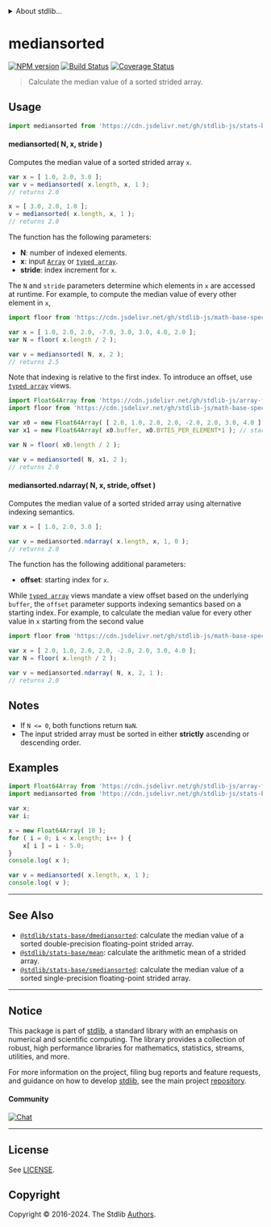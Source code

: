 <!--

@license Apache-2.0

Copyright (c) 2020 The Stdlib Authors.

Licensed under the Apache License, Version 2.0 (the "License");
you may not use this file except in compliance with the License.
You may obtain a copy of the License at

   http://www.apache.org/licenses/LICENSE-2.0

Unless required by applicable law or agreed to in writing, software
distributed under the License is distributed on an "AS IS" BASIS,
WITHOUT WARRANTIES OR CONDITIONS OF ANY KIND, either express or implied.
See the License for the specific language governing permissions and
limitations under the License.

-->


<details>
  <summary>
    About stdlib...
  </summary>
  <p>We believe in a future in which the web is a preferred environment for numerical computation. To help realize this future, we've built stdlib. stdlib is a standard library, with an emphasis on numerical and scientific computation, written in JavaScript (and C) for execution in browsers and in Node.js.</p>
  <p>The library is fully decomposable, being architected in such a way that you can swap out and mix and match APIs and functionality to cater to your exact preferences and use cases.</p>
  <p>When you use stdlib, you can be absolutely certain that you are using the most thorough, rigorous, well-written, studied, documented, tested, measured, and high-quality code out there.</p>
  <p>To join us in bringing numerical computing to the web, get started by checking us out on <a href="https://github.com/stdlib-js/stdlib">GitHub</a>, and please consider <a href="https://opencollective.com/stdlib">financially supporting stdlib</a>. We greatly appreciate your continued support!</p>
</details>

# mediansorted

[![NPM version][npm-image]][npm-url] [![Build Status][test-image]][test-url] [![Coverage Status][coverage-image]][coverage-url] <!-- [![dependencies][dependencies-image]][dependencies-url] -->

> Calculate the median value of a sorted strided array.

<section class="intro">

</section>

<!-- /.intro -->



<section class="usage">

## Usage

```javascript
import mediansorted from 'https://cdn.jsdelivr.net/gh/stdlib-js/stats-base-mediansorted@deno/mod.js';
```

#### mediansorted( N, x, stride )

Computes the median value of a sorted strided array `x`.

```javascript
var x = [ 1.0, 2.0, 3.0 ];
var v = mediansorted( x.length, x, 1 );
// returns 2.0

x = [ 3.0, 2.0, 1.0 ];
v = mediansorted( x.length, x, 1 );
// returns 2.0
```

The function has the following parameters:

-   **N**: number of indexed elements.
-   **x**: input [`Array`][mdn-array] or [`typed array`][mdn-typed-array].
-   **stride**: index increment for `x`.

The `N` and `stride` parameters determine which elements in `x` are accessed at runtime. For example, to compute the median value of every other element in `x`,

```javascript
import floor from 'https://cdn.jsdelivr.net/gh/stdlib-js/math-base-special-floor@deno/mod.js';

var x = [ 1.0, 2.0, 2.0, -7.0, 3.0, 3.0, 4.0, 2.0 ];
var N = floor( x.length / 2 );

var v = mediansorted( N, x, 2 );
// returns 2.5
```

Note that indexing is relative to the first index. To introduce an offset, use [`typed array`][mdn-typed-array] views.

<!-- eslint-disable stdlib/capitalized-comments -->

```javascript
import Float64Array from 'https://cdn.jsdelivr.net/gh/stdlib-js/array-float64@deno/mod.js';
import floor from 'https://cdn.jsdelivr.net/gh/stdlib-js/math-base-special-floor@deno/mod.js';

var x0 = new Float64Array( [ 2.0, 1.0, 2.0, 2.0, -2.0, 2.0, 3.0, 4.0 ] );
var x1 = new Float64Array( x0.buffer, x0.BYTES_PER_ELEMENT*1 ); // start at 2nd element

var N = floor( x0.length / 2 );

var v = mediansorted( N, x1, 2 );
// returns 2.0
```

#### mediansorted.ndarray( N, x, stride, offset )

Computes the median value of a sorted strided array using alternative indexing semantics.

```javascript
var x = [ 1.0, 2.0, 3.0 ];

var v = mediansorted.ndarray( x.length, x, 1, 0 );
// returns 2.0
```

The function has the following additional parameters:

-   **offset**: starting index for `x`.

While [`typed array`][mdn-typed-array] views mandate a view offset based on the underlying `buffer`, the `offset` parameter supports indexing semantics based on a starting index. For example, to calculate the median value for every other value in `x` starting from the second value

```javascript
import floor from 'https://cdn.jsdelivr.net/gh/stdlib-js/math-base-special-floor@deno/mod.js';

var x = [ 2.0, 1.0, 2.0, 2.0, -2.0, 2.0, 3.0, 4.0 ];
var N = floor( x.length / 2 );

var v = mediansorted.ndarray( N, x, 2, 1 );
// returns 2.0
```

</section>

<!-- /.usage -->

<section class="notes">

## Notes

-   If `N <= 0`, both functions return `NaN`.
-   The input strided array must be sorted in either **strictly** ascending or descending order.

</section>

<!-- /.notes -->

<section class="examples">

## Examples

<!-- eslint no-undef: "error" -->

```javascript
import Float64Array from 'https://cdn.jsdelivr.net/gh/stdlib-js/array-float64@deno/mod.js';
import mediansorted from 'https://cdn.jsdelivr.net/gh/stdlib-js/stats-base-mediansorted@deno/mod.js';

var x;
var i;

x = new Float64Array( 10 );
for ( i = 0; i < x.length; i++ ) {
    x[ i ] = i - 5.0;
}
console.log( x );

var v = mediansorted( x.length, x, 1 );
console.log( v );
```

</section>

<!-- /.examples -->

<!-- Section for related `stdlib` packages. Do not manually edit this section, as it is automatically populated. -->

<section class="related">

* * *

## See Also

-   <span class="package-name">[`@stdlib/stats-base/dmediansorted`][@stdlib/stats/base/dmediansorted]</span><span class="delimiter">: </span><span class="description">calculate the median value of a sorted double-precision floating-point strided array.</span>
-   <span class="package-name">[`@stdlib/stats-base/mean`][@stdlib/stats/base/mean]</span><span class="delimiter">: </span><span class="description">calculate the arithmetic mean of a strided array.</span>
-   <span class="package-name">[`@stdlib/stats-base/smediansorted`][@stdlib/stats/base/smediansorted]</span><span class="delimiter">: </span><span class="description">calculate the median value of a sorted single-precision floating-point strided array.</span>

</section>

<!-- /.related -->

<!-- Section for all links. Make sure to keep an empty line after the `section` element and another before the `/section` close. -->


<section class="main-repo" >

* * *

## Notice

This package is part of [stdlib][stdlib], a standard library with an emphasis on numerical and scientific computing. The library provides a collection of robust, high performance libraries for mathematics, statistics, streams, utilities, and more.

For more information on the project, filing bug reports and feature requests, and guidance on how to develop [stdlib][stdlib], see the main project [repository][stdlib].

#### Community

[![Chat][chat-image]][chat-url]

---

## License

See [LICENSE][stdlib-license].


## Copyright

Copyright &copy; 2016-2024. The Stdlib [Authors][stdlib-authors].

</section>

<!-- /.stdlib -->

<!-- Section for all links. Make sure to keep an empty line after the `section` element and another before the `/section` close. -->

<section class="links">

[npm-image]: http://img.shields.io/npm/v/@stdlib/stats-base-mediansorted.svg
[npm-url]: https://npmjs.org/package/@stdlib/stats-base-mediansorted

[test-image]: https://github.com/stdlib-js/stats-base-mediansorted/actions/workflows/test.yml/badge.svg?branch=v0.2.1
[test-url]: https://github.com/stdlib-js/stats-base-mediansorted/actions/workflows/test.yml?query=branch:v0.2.1

[coverage-image]: https://img.shields.io/codecov/c/github/stdlib-js/stats-base-mediansorted/main.svg
[coverage-url]: https://codecov.io/github/stdlib-js/stats-base-mediansorted?branch=main

<!--

[dependencies-image]: https://img.shields.io/david/stdlib-js/stats-base-mediansorted.svg
[dependencies-url]: https://david-dm.org/stdlib-js/stats-base-mediansorted/main

-->

[chat-image]: https://img.shields.io/gitter/room/stdlib-js/stdlib.svg
[chat-url]: https://app.gitter.im/#/room/#stdlib-js_stdlib:gitter.im

[stdlib]: https://github.com/stdlib-js/stdlib

[stdlib-authors]: https://github.com/stdlib-js/stdlib/graphs/contributors

[umd]: https://github.com/umdjs/umd
[es-module]: https://developer.mozilla.org/en-US/docs/Web/JavaScript/Guide/Modules

[deno-url]: https://github.com/stdlib-js/stats-base-mediansorted/tree/deno
[deno-readme]: https://github.com/stdlib-js/stats-base-mediansorted/blob/deno/README.md
[umd-url]: https://github.com/stdlib-js/stats-base-mediansorted/tree/umd
[umd-readme]: https://github.com/stdlib-js/stats-base-mediansorted/blob/umd/README.md
[esm-url]: https://github.com/stdlib-js/stats-base-mediansorted/tree/esm
[esm-readme]: https://github.com/stdlib-js/stats-base-mediansorted/blob/esm/README.md
[branches-url]: https://github.com/stdlib-js/stats-base-mediansorted/blob/main/branches.md

[stdlib-license]: https://raw.githubusercontent.com/stdlib-js/stats-base-mediansorted/main/LICENSE

[mdn-array]: https://developer.mozilla.org/en-US/docs/Web/JavaScript/Reference/Global_Objects/Array

[mdn-typed-array]: https://developer.mozilla.org/en-US/docs/Web/JavaScript/Reference/Global_Objects/TypedArray

<!-- <related-links> -->

[@stdlib/stats/base/dmediansorted]: https://github.com/stdlib-js/stats-base-dmediansorted/tree/deno

[@stdlib/stats/base/mean]: https://github.com/stdlib-js/stats-base-mean/tree/deno

[@stdlib/stats/base/smediansorted]: https://github.com/stdlib-js/stats-base-smediansorted/tree/deno

<!-- </related-links> -->

</section>

<!-- /.links -->

